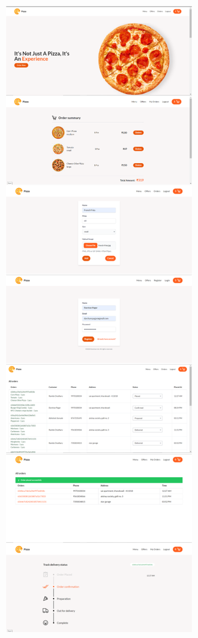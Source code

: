 <br/>
<img src = "./Images/home.png"/>

<br/>
<img src = "./Images/cart.png"/>

<br/>
<img src = "./Images/add-edit-menu.png"/>

<br/>
<img src = "./Images/register.png"/>

<br/>
<img src = "./Images/admin-dashboard.png"/>

<br/>
<img src = "./Images/user-orders.png"/>

<br/>
<img src = "./Images/order-status.png"/>